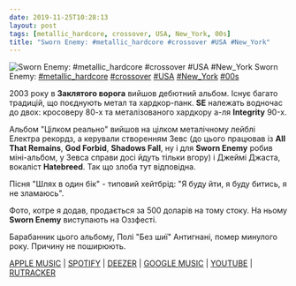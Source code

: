 ```yaml
---
date: 2019-11-25T10:28:13
layout: post
tags: [metallic_hardcore, crossover, USA, New_York, 00s]
title: "Sworn Enemy: #metallic_hardcore #crossover #USA #New_York"
---
```

![Sworn Enemy: #metallic_hardcore #crossover #USA #New_York](https://res.cloudinary.com/vast-space-unexplored/image/upload/q_auto,dpr_auto,w_auto/photos/photo_810_25-11-2019_10-28-13.jpg)
Sworn Enemy: [#metallic_hardcore](/tags/#metallic_hardcore) [#crossover](/tags/#crossover) [#USA](/tags/#USA) [#New_York](/tags/#New_York) [#00s](/tags/#00s)

2003 року в **Заклятого ворога** вийшов дебютний альбом. Існує багато традицій, що поєднують метал та хардкор-панк. **SE** належать водночас до двох: кросоверу 80-х та металізованого хардкору а-ля **Integrity** 90-х.

Альбом &quot;Цілком реально&quot; вийшов на цілком металічному лейблі Електра рекордз, а керували створенням Зевс (до цього працював із **All That Remains**, **God Forbid**, **Shadows Fall**, ну і для **Sworn Enemy** робив міні-альбом, у Зевса справи досі йдуть тільки вгору) і Джеймі Джаста, вокаліст **Hatebreed**. Так що злоба тут відповідна.

Пісня &quot;Шлях в один бік&quot; - типовий хейтбрід: &quot;Я буду йти, я буду битись, я не зламаюсь&quot;.

Фото, котре я додав, продається за 500 доларів на тому стоку. На ньому **Sworn Enemy** виступають на Оззфесті.

Барабанник цього альбому, Полі &quot;Без шиї&quot; Антигнані, помер минулого року. Причину не поширюють.

[APPLE MUSIC](https://music.apple.com/bs/album/as-real-as-it-gets/357785972) \| [SPOTIFY](https://open.spotify.com/album/5jOrOQlAwdDFYZYmcdngtv) \| [DEEZER](https://www.deezer.com/album/512444?utm_source=deezer&amp;utm_content=album-512444&amp;utm_term=1601611822_1574670397&amp;utm_medium=web) \| [GOOGLE MUSIC](https://play.google.com/music/m/B2wrkpyvmx2kltpsggbh6rtziam?t=As_Real_as_It_Gets_-_Sworn_Enemy) \| [YOUTUBE](https://www.youtube.com/playlist?list=OLAK5uy_mGz4ZxQl_aiMCRgfZyuO_Rn0swWs6zAQg) \| [RUTRACKER](https://rutracker.org/forum/viewtopic.php?t=3734254)